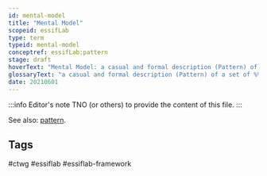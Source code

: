 ```yaml
---
id: mental-model
title: "Mental Model"
scopeid: essifLab
type: term
typeid: mental-model
conceptref: essifLab:pattern
stage: draft
hoverText: "Mental Model: a casual and formal description (Pattern) of a set of Concepts, relations between them, and constraints, that provide a specific 'viewpoint', or 'way of thinking' about a certain topic."
glossaryText: "a casual and formal description (Pattern) of a set of %%concepts^concept%%, relations between them, and constraints, that provide a specific 'viewpoint', or 'way of thinking' about a certain topic."
date: 20210601
---
```


:::info Editor's note
TNO (or others) to provide the content of this file.
:::

See also: [pattern](pattern).
## Tags
#ctwg #essiflab #essiflab-framework